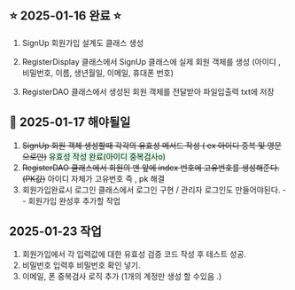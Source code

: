 ## ⭐️ 2025-01-16 완료 ⭐️

1. SignUp 회원가입 설계도 클래스 생성

2. RegisterDisplay 클래스에서  SignUp 클래스에 실제 회원 객체를 생성 (아이디 , 비밀번호, 이름, 생년월일, 이메일, 휴대폰 번호)
    
3. RegisterDAO 클래스에서 생성된 회원 객체를 전달받아 파일입출력 txt에 저장


## 📝 2025-01-17 해야될일 

1. ~~SignUp 회원 객체 생성할때 각각의 유효성 메서드 작성 ( ex 아이디 중복 및 영문으로만)~~  <span style='background-color:#dcffe4'>유효성 작성 완료(아이디 중복검사o)</span>
2. ~~RegisterDAO 클래스에서 회원의 맨 앞에 index 번호에 고유번호를 생성해준다. (PK값)~~  아이디 자체가 고유번호 즉 , pk 해결 
3. 회원가입완료시 로그인 클래스에서 로그인 구현 / 관리자 로그인도 만들어야된다. -- 회원가입 완성후 추가할 작업

## 2025-01-23 작업

1. 회원가입에서 각 입력값에 대한 유효성 검증 코드 작성 후 테스트 성공.
2. 비밀번호 입력후 비밀번호 확인 넣기. 
3. 이메일, 폰 중복검사 로직 추가 (1개의 계정만 생성 할 수있음 .) 
